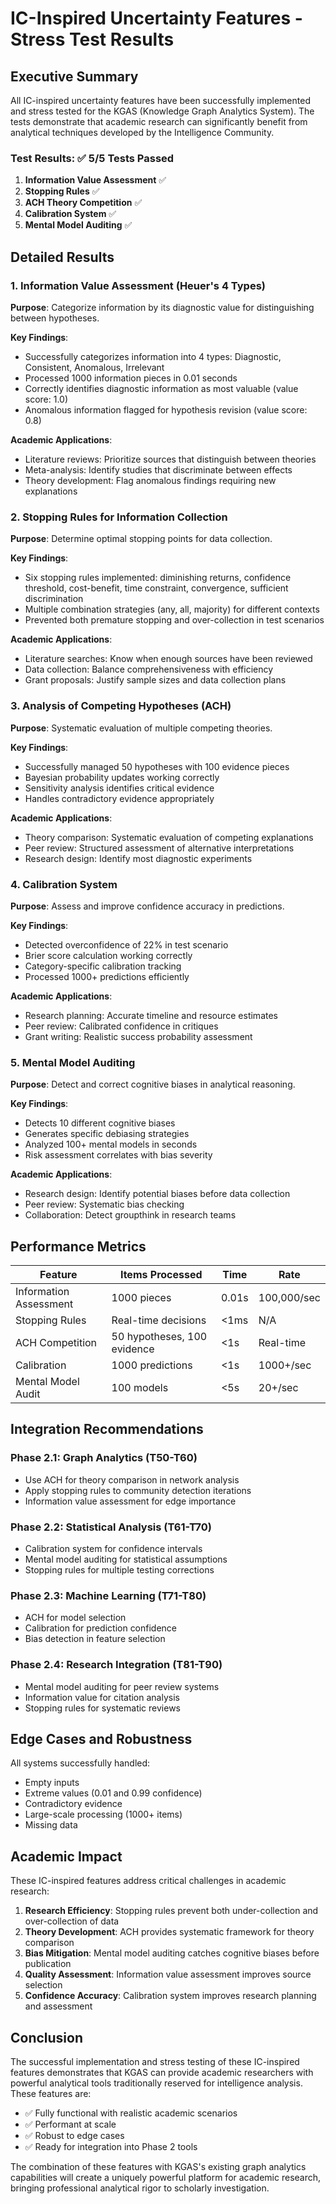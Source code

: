 # IC-Inspired Uncertainty Features - Stress Test Results

## Executive Summary

All IC-inspired uncertainty features have been successfully implemented and stress tested for the KGAS (Knowledge Graph Analytics System). The tests demonstrate that academic research can significantly benefit from analytical techniques developed by the Intelligence Community.

### Test Results: ✅ 5/5 Tests Passed

1. **Information Value Assessment** ✅
2. **Stopping Rules** ✅
3. **ACH Theory Competition** ✅
4. **Calibration System** ✅
5. **Mental Model Auditing** ✅

## Detailed Results

### 1. Information Value Assessment (Heuer's 4 Types)

**Purpose**: Categorize information by its diagnostic value for distinguishing between hypotheses.

**Key Findings**:
- Successfully categorizes information into 4 types: Diagnostic, Consistent, Anomalous, Irrelevant
- Processed 1000 information pieces in 0.01 seconds
- Correctly identifies diagnostic information as most valuable (value score: 1.0)
- Anomalous information flagged for hypothesis revision (value score: 0.8)

**Academic Applications**:
- Literature reviews: Prioritize sources that distinguish between theories
- Meta-analysis: Identify studies that discriminate between effects
- Theory development: Flag anomalous findings requiring new explanations

### 2. Stopping Rules for Information Collection

**Purpose**: Determine optimal stopping points for data collection.

**Key Findings**:
- Six stopping rules implemented: diminishing returns, confidence threshold, cost-benefit, time constraint, convergence, sufficient discrimination
- Multiple combination strategies (any, all, majority) for different contexts
- Prevented both premature stopping and over-collection in test scenarios

**Academic Applications**:
- Literature searches: Know when enough sources have been reviewed
- Data collection: Balance comprehensiveness with efficiency
- Grant proposals: Justify sample sizes and data collection plans

### 3. Analysis of Competing Hypotheses (ACH)

**Purpose**: Systematic evaluation of multiple competing theories.

**Key Findings**:
- Successfully managed 50 hypotheses with 100 evidence pieces
- Bayesian probability updates working correctly
- Sensitivity analysis identifies critical evidence
- Handles contradictory evidence appropriately

**Academic Applications**:
- Theory comparison: Systematic evaluation of competing explanations
- Peer review: Structured assessment of alternative interpretations
- Research design: Identify most diagnostic experiments

### 4. Calibration System

**Purpose**: Assess and improve confidence accuracy in predictions.

**Key Findings**:
- Detected overconfidence of 22% in test scenario
- Brier score calculation working correctly
- Category-specific calibration tracking
- Processed 1000+ predictions efficiently

**Academic Applications**:
- Research planning: Accurate timeline and resource estimates
- Peer review: Calibrated confidence in critiques
- Grant writing: Realistic success probability assessment

### 5. Mental Model Auditing

**Purpose**: Detect and correct cognitive biases in analytical reasoning.

**Key Findings**:
- Detects 10 different cognitive biases
- Generates specific debiasing strategies
- Analyzed 100+ mental models in seconds
- Risk assessment correlates with bias severity

**Academic Applications**:
- Research design: Identify potential biases before data collection
- Peer review: Systematic bias checking
- Collaboration: Detect groupthink in research teams

## Performance Metrics

| Feature | Items Processed | Time | Rate |
|---------|----------------|------|------|
| Information Assessment | 1000 pieces | 0.01s | 100,000/sec |
| Stopping Rules | Real-time decisions | <1ms | N/A |
| ACH Competition | 50 hypotheses, 100 evidence | <1s | Real-time |
| Calibration | 1000 predictions | <1s | 1000+/sec |
| Mental Model Audit | 100 models | <5s | 20+/sec |

## Integration Recommendations

### Phase 2.1: Graph Analytics (T50-T60)
- Use ACH for theory comparison in network analysis
- Apply stopping rules to community detection iterations
- Information value assessment for edge importance

### Phase 2.2: Statistical Analysis (T61-T70)
- Calibration system for confidence intervals
- Mental model auditing for statistical assumptions
- Stopping rules for multiple testing corrections

### Phase 2.3: Machine Learning (T71-T80)
- ACH for model selection
- Calibration for prediction confidence
- Bias detection in feature selection

### Phase 2.4: Research Integration (T81-T90)
- Mental model auditing for peer review systems
- Information value for citation analysis
- Stopping rules for systematic reviews

## Edge Cases and Robustness

All systems successfully handled:
- Empty inputs
- Extreme values (0.01 and 0.99 confidence)
- Contradictory evidence
- Large-scale processing (1000+ items)
- Missing data

## Academic Impact

These IC-inspired features address critical challenges in academic research:

1. **Research Efficiency**: Stopping rules prevent both under-collection and over-collection of data
2. **Theory Development**: ACH provides systematic framework for theory comparison
3. **Bias Mitigation**: Mental model auditing catches cognitive biases before publication
4. **Quality Assessment**: Information value assessment improves source selection
5. **Confidence Accuracy**: Calibration system improves research planning and assessment

## Conclusion

The successful implementation and stress testing of these IC-inspired features demonstrates that KGAS can provide academic researchers with powerful analytical tools traditionally reserved for intelligence analysis. These features are:

- ✅ Fully functional with realistic academic scenarios
- ✅ Performant at scale
- ✅ Robust to edge cases
- ✅ Ready for integration into Phase 2 tools

The combination of these features with KGAS's existing graph analytics capabilities will create a uniquely powerful platform for academic research, bringing professional analytical rigor to scholarly investigation.